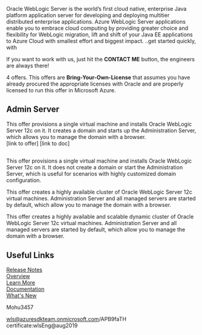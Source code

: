 Oracle WebLogic Server is the world’s first cloud native, enterprise Java platform application server for developing and deploying multitier distributed enterprise applications. Azure WebLogic Server applications enable you to embrace cloud computing by providing greater choice and flexibility for WebLogic migration, lift and shift of your Java EE applications to Azure Cloud with smallest effort and biggest impact.  ..get started quickly, with 

If you want to work with us, just hit the **CONTACT ME** button, the engineers are always there!

4 offers.
This offers are  **Bring-Your-Own-License** that assumes you have already procured the appropriate licenses with Oracle and are properly licensed to run this offer in Microsoft Azure.  

## Admin Server
This offer provisions a single virtual machine and installs Oracle WebLogic Server 12c on it. It creates a domain and starts up the Administration Server, which allows you to manage the domain with a browser.  
[link to offer]
[link to doc]
## 
This offer provisions a single virtual machine and installs Oracle WebLogic Server 12c on it. It does not create a domain or start the Administration Server, which is useful for scenarios with highly customized domain configuration. 

This offer creates a highly available cluster of Oracle WebLogic Server 12c virtual machines. Administration Server and all managed servers are started by default, which allow you to manage the domain with a browser. 

This offer creates a highly available and scalable dynamic cluster of Oracle WebLogic Server 12c virtual machines. Administration Server and all managed servers are started by default, which allow you to manage the domain with a browser.


## Useful Links
[Release Notes](https://query.prod.cms.rt.microsoft.com/cms/api/am/binary/RE3TJ30)  
[Overview](https://www.oracle.com/middleware/weblogic/)  
[Learn More](https://www.oracle.com/middleware/technologies/weblogic.html)  
[Documentation](https://docs.oracle.com/middleware/12213/wls/index.html)  
[What's New](https://docs.oracle.com/middleware/12213/wls/NOTES/toc.htm) 



Mohu3457

wls@azuresdkteam.onmicrosoft.com/APB9faTH
certificate:wlsEng@aug2019


